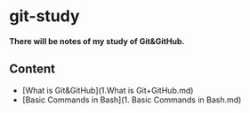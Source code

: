 # git-study
#### There will be notes of my study of Git&GitHub. 

## Content

- [What is Git&GitHub](1.What is Git+GitHub.md)
- [Basic Commands in Bash](1. Basic Commands in Bash.md)

